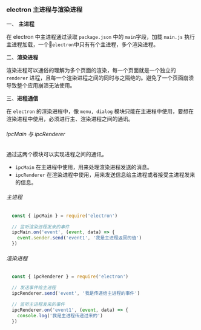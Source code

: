 <!--
 * @Author: 执念
 * @Date: 2021-07-19 09:55:06
 * @LastEditTime: 2021-07-19 10:26:39
 * @LastEditors: Please set LastEditors
 * @Description: In User Settings Edit
 * @FilePath: /blog/docs/electron.md
-->

### electron 主进程与渲染进程

一、 **主进程**

  在 electron 中主进程通过读取 `package.json` 中的 `main`字段，加载 `main.js` 执行主进程加载，一个`electron`中只有有个主进程，多个渲染进程。

二、**渲染进程**

   渲染进程可以通俗的理解为多个页面的渲染，每一个页面就是一个独立的 `renderer` 进程，且每一个渲染进程之间的同时与之隔绝的。避免了一个页面崩溃导致整个应用崩溃无法使用。

三、**进程通信**

   在 `electron` 的渲染进程中，像 `menu, dialog` 模块只能在主进程中使用，要想在渲染进程中使用，必须进行主、渲染进程之间的通讯。

  ###### IpcMain 与 ipcRenderer

  通过这两个模块可以实现进程之间的通讯。

  - `ipcMain` 在主进程中使用，用来处理渲染进程发送的消息。
  - `ipcRenderer` 在渲染进程中使用，用来发送信息给主进程或者接受主进程发来的信息。

  ###### 主进程
  ```javascript
    const { ipcMain } = require('electron')

    // 监听渲染进程发来的事件
    ipcMain.on('event', (event, data) => {
      event.sender.send('event1', '我是主进程返回的值')
    })
  ```

###### 渲染进程
```javascript
  const { ipcRenderer } = require('electron')

  // 发送事件给主进程
  ipcRenderer.send('event', '我是传递给主进程的事件')

  // 监听主进程发来的事件
  ipcRenderer.on('event1', (event, data) => {
    console.log('我是主进程传递过来的')
  })
```
